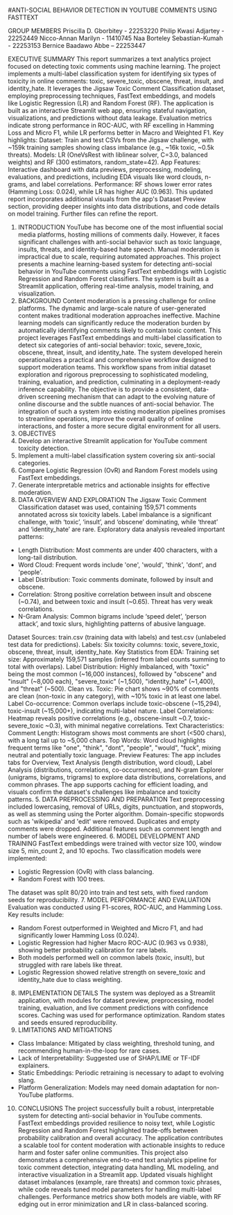 #ANTI-SOCIAL BEHAVIOR DETECTION IN YOUTUBE COMMENTS USING FASTTEXT

GROUP MEMBERS
Priscilla D. Gborbitey - 22253220
Philip Kwasi Adjartey - 22252449
Nicco-Annan Marilyn - 11410745
Naa Borteley Sebastian-Kumah - 22253153
Bernice Baadawo Abbe – 22253447

EXECUTIVE SUMMARY
This report summarizes a text analytics project focused on detecting toxic comments using machine learning. The project implements a multi-label classification system for identifying six types of toxicity in online comments: toxic, severe_toxic, obscene, threat, insult, and identity_hate. It leverages the Jigsaw Toxic Comment Classification dataset, employing preprocessing techniques, FastText embeddings, and models like Logistic Regression (LR) and Random Forest (RF). The application is built as an interactive Streamlit web app, ensuring stateful navigation, visualizations, and predictions without data leakage. Evaluation metrics indicate strong performance in ROC-AUC, with RF excelling in Hamming Loss and Micro F1, while LR performs better in Macro and Weighted F1.
Key highlights:
Dataset: Train and test CSVs from the Jigsaw challenge, with ~159k training samples showing class imbalance (e.g., ~16k toxic, ~0.5k threats).
Models: LR (OneVsRest with liblinear solver, C=3.0, balanced weights) and RF (300 estimators, random_state=42).
App Features: Interactive dashboard with data previews, preprocessing, modeling, evaluations, and predictions, including EDA visuals like word clouds, n-grams, and label correlations.
Performance: RF shows lower error rates (Hamming Loss: 0.024), while LR has higher AUC (0.963).
This updated report incorporates additional visuals from the app's Dataset Preview section, providing deeper insights into data distributions, and code details on model training. Further files can refine the report.

1. INTRODUCTION
YouTube has become one of the most influential social media platforms, hosting millions of comments daily. However, it faces significant challenges with anti-social behavior such as toxic language, insults, threats, and identity-based hate speech. Manual moderation is impractical due to scale, requiring automated approaches. This project presents a machine learning-based system for detecting anti-social behavior in YouTube comments using FastText embeddings with Logistic Regression and Random Forest classifiers. The system is built as a Streamlit application, offering real-time analysis, model training, and visualization.
2. BACKGROUND
Content moderation is a pressing challenge for online platforms. The dynamic and large-scale nature of user-generated content makes traditional moderation approaches ineffective. Machine learning models can significantly reduce the moderation burden by automatically identifying comments likely to contain toxic content. This project leverages FastText embeddings and multi-label classification to detect six categories of anti-social behavior: toxic, severe_toxic, obscene, threat, insult, and identity_hate.
The system developed herein operationalizes a practical and comprehensive workflow designed to support moderation teams. This workflow spans from initial dataset exploration and rigorous preprocessing to sophisticated modeling, training, evaluation, and prediction, culminating in a deployment-ready inference capability. The objective is to provide a consistent, data-driven screening mechanism that can adapt to the evolving nature of online discourse and the subtle nuances of anti-social behavior. The integration of such a system into existing moderation pipelines promises to streamline operations, improve the overall quality of online interactions, and foster a more secure digital environment for all users.
3. OBJECTIVES
1. Develop an interactive Streamlit application for YouTube comment toxicity detection.
2. Implement a multi-label classification system covering six anti-social categories.
3. Compare Logistic Regression (OvR) and Random Forest models using FastText embeddings.
4. Generate interpretable metrics and actionable insights for effective moderation.
4. DATA OVERVIEW AND EXPLORATION
The Jigsaw Toxic Comment Classification dataset was used, containing 159,571 comments annotated across six toxicity labels. Label imbalance is a significant challenge, with ‘toxic’, ‘insult’, and ‘obscene’ dominating, while ‘threat’ and ‘identity_hate’ are rare. Exploratory data analysis revealed important patterns:
- Length Distribution: Most comments are under 400 characters, with a long-tail distribution.
- Word Cloud: Frequent words include 'one', 'would', 'think', 'dont', and 'people'.
- Label Distribution: Toxic comments dominate, followed by insult and obscene.
- Correlation: Strong positive correlation between insult and obscene (~0.74), and between toxic and insult (~0.65). Threat has very weak correlations.
- N-Gram Analysis: Common bigrams include ‘speed delet’, ‘person attack’, and toxic slurs, highlighting patterns of abusive language.

Dataset
Sources: train.csv (training data with labels) and test.csv (unlabeled test data for predictions).
Labels: Six toxicity columns: toxic, severe_toxic, obscene, threat, insult, identity_hate.
Key Statistics from EDA: 
Training set size: Approximately 159,571 samples (inferred from label counts summing to total with overlaps).
Label Distribution: Highly imbalanced, with "toxic" being the most common (~16,000 instances), followed by "obscene" and "insult" (~8,000 each), "severe_toxic" (~1,500), "identity_hate" (~1,400), and "threat" (~500).
Clean vs. Toxic: Pie chart shows ~90% of comments are clean (non-toxic in any category), with ~10% toxic in at least one label.
Label Co-occurrence: Common overlaps include toxic-obscene (~15,294), toxic-insult (~15,000+), indicating multi-label nature.
Label Correlations: Heatmap reveals positive correlations (e.g., obscene-insult ~0.7, toxic-severe_toxic ~0.3), with minimal negative correlations.
Text Characteristics: 
Comment Length: Histogram shows most comments are short (<500 chars), with a long tail up to ~5,000 chars.
Top Words: Word cloud highlights frequent terms like "one", "think", "dont", "people", "would", "fuck", mixing neutral and potentially toxic language.
Preview Features: The app includes tabs for Overview, Text Analysis (length distribution, word cloud), Label Analysis (distributions, correlations, co-occurrences), and N-gram Explorer (unigrams, bigrams, trigrams) to explore data distributions, correlations, and common phrases.
The app supports caching for efficient loading, and visuals confirm the dataset's challenges like imbalance and toxicity patterns.
5. DATA PREPROCESSING AND PREPARATION
Text preprocessing included lowercasing, removal of URLs, digits, punctuation, and stopwords, as well as stemming using the Porter algorithm. Domain-specific stopwords such as 'wikipedia' and 'edit' were removed. Duplicates and empty comments were dropped. Additional features such as comment length and number of labels were engineered.
6. MODEL DEVELOPMENT AND TRAINING
FastText embeddings were trained with vector size 100, window size 5, min_count 2, and 10 epochs. Two classification models were implemented:
- Logistic Regression (OvR) with class balancing.
- Random Forest with 100 trees.

The dataset was split 80/20 into train and test sets, with fixed random seeds for reproducibility.
7. MODEL PERFORMANCE AND EVALUATION
Evaluation was conducted using F1-scores, ROC-AUC, and Hamming Loss. Key results include:
- Random Forest outperformed in Weighted and Micro F1, and had significantly lower Hamming Loss (0.024).
- Logistic Regression had higher Macro ROC-AUC (0.963 vs 0.938), showing better probability calibration for rare labels.
- Both models performed well on common labels (toxic, insult), but struggled with rare labels like threat.
- Logistic Regression showed relative strength on severe_toxic and identity_hate due to class weighting.
8. IMPLEMENTATION DETAILS
The system was deployed as a Streamlit application, with modules for dataset preview, preprocessing, model training, evaluation, and live comment predictions with confidence scores. Caching was used for performance optimization. Random states and seeds ensured reproducibility.
9. LIMITATIONS AND MITIGATIONS
- Class Imbalance: Mitigated by class weighting, threshold tuning, and recommending human-in-the-loop for rare cases.
- Lack of Interpretability: Suggested use of SHAP/LIME or TF-IDF explainers.
- Static Embeddings: Periodic retraining is necessary to adapt to evolving slang.
- Platform Generalization: Models may need domain adaptation for non-YouTube platforms.
10. CONCLUSIONS
The project successfully built a robust, interpretable system for detecting anti-social behavior in YouTube comments. FastText embeddings provided resilience to noisy text, while Logistic Regression and Random Forest highlighted trade-offs between probability calibration and overall accuracy. The application contributes a scalable tool for content moderation with actionable insights to reduce harm and foster safer online communities.
This project also demonstrates a comprehensive end-to-end text analytics pipeline for toxic comment detection, integrating data handling, ML modeling, and interactive visualization in a Streamlit app. Updated visuals highlight dataset imbalances (example, rare threats) and common toxic phrases, while code reveals tuned model parameters for handling multi-label challenges. Performance metrics show both models are viable, with RF edging out in error minimization and LR in class-balanced scoring.


